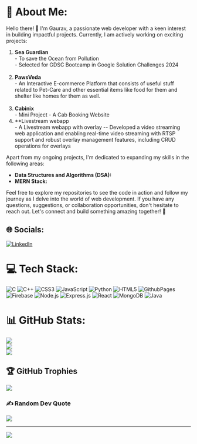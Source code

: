 # 💫 About Me:

Hello there! 👋 I'm Gaurav, a passionate web developer with a keen interest in building impactful projects. Currently, I am actively working on exciting projects:

1. **Sea Guardian**<br>   - To save the Ocean from Pollution <br>   - Selected for GDSC Bootcamp in Google Solution Challenges 2024<br><br>
2. **PawsVeda** <br>   - An Interactive E-commerce Platform that consists of useful stuff related to Pet-Care and other essential items like food for them and shelter like homes for them as well.<br><br>
3. **Cabinix**<br>   - Mini Project - A Cab Booking Website<br>
4. **Livestream webapp<br>  - A Livestream webapp with overlay --  Developed a video streaming web application and enabling real-time video streaming with RTSP support and robust
 overlay management features, including CRUD operations for overlays<br>

Apart from my ongoing projects, I'm dedicated to expanding my skills in the following areas:

- **Data Structures and Algorithms (DSA):**<br>  
- **MERN Stack:**<br> 

Feel free to explore my repositories to see the code in action and follow my journey as I delve into the world of web development. If you have any questions, suggestions, or collaboration opportunities, don't hesitate to reach out. Let's connect and build something amazing together! 🚀

## 🌐 Socials:
[![LinkedIn](https://img.shields.io/badge/LinkedIn-%230077B5.svg?logo=linkedin&logoColor=white)](https://linkedin.com/in/gauravsingh096) 

# 💻 Tech Stack:
![C](https://img.shields.io/badge/c-%2300599C.svg?style=for-the-badge&logo=c&logoColor=white)
![C++](https://img.shields.io/badge/c++-%2300599C.svg?style=for-the-badge&logo=c%2B%2B&logoColor=white)
![CSS3](https://img.shields.io/badge/css3-%231572B6.svg?style=for-the-badge&logo=css3&logoColor=white)
![JavaScript](https://img.shields.io/badge/javascript-%23323330.svg?style=for-the-badge&logo=javascript&logoColor=%23F7DF1E)
![Python](https://img.shields.io/badge/python-3670A0?style=for-the-badge&logo=python&logoColor=ffdd54)
![HTML5](https://img.shields.io/badge/html5-%23E34F26.svg?style=for-the-badge&logo=html5&logoColor=white)
![GithubPages](https://img.shields.io/badge/github%20pages-121013?style=for-the-badge&logo=github&logoColor=white)
![Firebase](https://img.shields.io/badge/Firebase-039BE5?style=for-the-badge&logo=Firebase&logoColor=white)
![Node.js](https://img.shields.io/badge/node.js-6DA55F?style=for-the-badge&logo=node.js&logoColor=white)
![Express.js](https://img.shields.io/badge/express.js-%23404d59.svg?style=for-the-badge&logo=express&logoColor=%2361DAFB)
![React](https://img.shields.io/badge/react-%2320232a.svg?style=for-the-badge&logo=react&logoColor=%2361DAFB)
![MongoDB](https://img.shields.io/badge/mongodb-%234ea94b.svg?style=for-the-badge&logo=mongodb&logoColor=white)
![Java](https://img.shields.io/badge/java-%23ED8B00.svg?style=for-the-badge&logo=java&logoColor=white)

# 📊 GitHub Stats:
![](https://github-readme-stats.vercel.app/api?username=gauravsingh096&theme=radical&hide_border=false&include_all_commits=false&count_private=false)<br/>
![](https://github-readme-streak-stats.herokuapp.com/?user=gauravsingh096&theme=radical&hide_border=false)<br/>
![](https://github-readme-stats.vercel.app/api/top-langs/?username=gauravsingh096&theme=radical&hide_border=false&include_all_commits=false&count_private=false&layout=compact)

## 🏆 GitHub Trophies
![](https://github-profile-trophy.vercel.app/?username=gauravsingh096&theme=radical&no-frame=false&no-bg=false&margin-w=4)

### ✍️ Random Dev Quote
![](https://quotes-github-readme.vercel.app/api?type=horizontal&theme=radical)

---
[![](https://visitcount.itsvg.in/api?id=gauravsingh096&icon=5&color=4)](https://visitcount.itsvg.in)

<!-- Proudly created with GPRM ( https://gprm.itsvg.in ) -->
